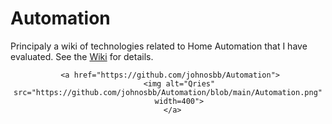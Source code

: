 # Automation

Principaly a wiki of technologies related to Home Automation that I have evaluated. See the [Wiki](https://github.com/johnosbb/Automation/wiki) for details.


<div align="center">

     <a href="https://github.com/johnosbb/Automation">
         <img alt="Qries" src="https://github.com/johnosbb/Automation/blob/main/Automation.png"
         width=400">
      </a>
  
</div>




